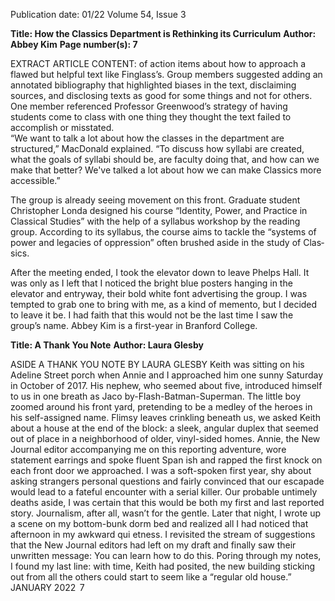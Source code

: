 Publication date: 01/22
Volume 54, Issue 3

**Title:  How the Classics Department is Rethinking its Curriculum**
**Author: Abbey Kim**
**Page number(s): 7**

EXTRACT ARTICLE CONTENT:
of action items about how to approach a flawed but 
helpful text like Finglass’s. Group members suggested 
adding an annotated bibliography that highlighted 
biases in the text, disclaiming sources, and disclosing 
texts as good for some things and not for others. One 
member referenced Professor Greenwood’s strategy 
of having students come to class with one thing they 
thought the text failed to accomplish or misstated.   
“We want to talk a lot about how the classes in the 
department are structured,” MacDonald explained. 
“To discuss how syllabi are created, what the goals of 
syllabi should be, are faculty doing that, and how can 
we make that better? We've talked a lot about how we 
can make Classics more accessible.”

The group is already seeing movement on this 
front. Graduate student Christopher Londa designed 
his course “Identity, Power, and Practice in Classical 
Studies” with the help of a syllabus workshop by the 
reading group. According to its syllabus, the course 
aims to tackle the “systems of power and legacies of 
oppression” often brushed aside in the study of Clas­
sics. 

After the meeting ended, I took the elevator down 
to leave Phelps Hall. It was only as I left that I noticed 
the bright blue posters hanging in the elevator and 
entryway, their bold white font advertising the group. 
I was tempted to grab one to bring with me, as a kind 
of memento, but I decided to leave it be. I had faith 
that this would not be the last time I saw the group’s 
name. 
Abbey Kim is a first-year in Branford College.


**Title: A Thank You Note**
**Author: Laura Glesby**

ASIDE
A  THANK  YOU NOTE
BY LAURA GLESBY
Keith was sitting on his Adeline Street porch when 
Annie and I approached him one sunny Saturday in 
October of 2017. His nephew, who seemed about 
five, introduced himself to us in one breath as Jaco­
by-Flash-Batman-Superman. The little boy zoomed 
around his front yard, pretending to be a medley of 
the heroes in his self-assigned name. Flimsy leaves 
crinkling beneath us, we asked Keith about a house 
at the end of the block: a sleek, angular duplex that 
seemed out of place in a neighborhood of older, 
vinyl-sided homes. Annie, the New Journal editor 
accompanying me on this reporting adventure, 
wore statement earrings and spoke fluent Span­
ish and rapped the first knock on each front door 
we approached. I was a soft-spoken first year, shy 
about asking strangers personal questions and fairly 
convinced that our escapade would lead to a fateful 
encounter with a serial killer. Our probable untimely 
deaths aside, I was certain that this would be both 
my first and last reported story. Journalism, after all, 
wasn’t for the gentle. Later that night, I wrote up a 
scene on my bottom-bunk dorm bed and realized 
all I had noticed that afternoon in my awkward qui­
etness. I revisited the stream of suggestions that the 
New Journal editors had left on my draft and finally 
saw their unwritten message: You can learn how to 
do this. Poring through my notes, I found my last 
line: with time, Keith had posited, the new building 
sticking out from all the others could start to seem 
like a “regular old house.”
JANUARY 2022
 7